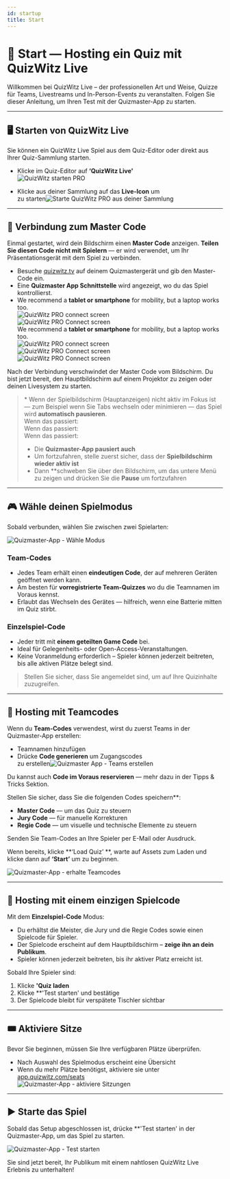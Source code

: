 ```yaml
---
id: startup
title: Start
---
```


# 🚀 Start — Hosting ein Quiz mit QuizWitz Live

Willkommen bei QuizWitz Live – der professionellen Art und Weise, Quizze für Teams, Livestreams und In-Person-Events zu veranstalten. Folgen Sie dieser Anleitung, um Ihren Test mit der Quizmaster-App zu starten.

---

## 🖥️ Starten von QuizWitz Live

Sie können ein QuizWitz Live Spiel aus dem Quiz-Editor oder direkt aus Ihrer Quiz-Sammlung starten.

- Klicke im Quiz-Editor auf **‘QuizWitz Live'**\
  ![QuizWitz starten PRO](/images/start-quizwitz-pro.png)

- Klicke aus deiner Sammlung auf das **Live-Icon** um\
  zu starten![Starte QuizWitz PRO aus deiner Sammlung](/images/start-quizwitz-live.png)

---

## 🔐 Verbindung zum Master Code

Einmal gestartet, wird dein Bildschirm einen **Master Code** anzeigen. **Teilen Sie diesen Code nicht mit Spielern** — er wird verwendet, um Ihr Präsentationsgerät mit dem Spiel zu verbinden.

- Besuche [quizwitz.tv](https://quizwitz.tv) auf deinem Quizmastergerät und gib den Master-Code ein.
- Eine **Quizmaster App Schnittstelle** wird angezeigt, wo du das Spiel kontrollierst.
- We recommend a **tablet or smartphone** for mobility, but a laptop works too.\
  ![QuizWitz PRO connect screen](/images/quizwitz-pro-connect-token.png)\
  ![QuizWitz PRO Connect screen](/images/quizwitz-pro-connect-token.png)\
  We recommend a **tablet or smartphone** for mobility, but a laptop works too.\
  ![QuizWitz PRO connect screen](/images/quizwitz-pro-connect-token.png)\
  ![QuizWitz PRO Connect screen](/images/quizwitz-pro-connect-token.png)\
  ![QuizWitz PRO Connect screen](/images/quizwitz-pro-connect-token.png)

Nach der Verbindung verschwindet der Master Code vom Bildschirm. Du bist jetzt bereit, den Hauptbildschirm auf einem Projektor zu zeigen oder deinen Livesystem zu starten.

> \* Wenn der Spielbildschirm (Hauptanzeigen) nicht aktiv im Fokus ist — zum Beispiel wenn Sie Tabs wechseln oder minimieren — das Spiel wird **automatisch pausieren**.\
> Wenn das passiert:\
> Wenn das passiert:\
> Wenn das passiert:
>
> - Die **Quizmaster-App pausiert auch**
> - Um fortzufahren, stelle zuerst sicher, dass der **Spielbildschirm wieder aktiv ist**
> - Dann \*\*schweben Sie über den Bildschirm, um das untere Menü zu zeigen und drücken Sie die **Pause** um fortzufahren

---

## 🎮 Wähle deinen Spielmodus

Sobald verbunden, wählen Sie zwischen zwei Spielarten:

![Quizmaster-App - Wähle Modus](/images/quizmaster-app-select-mode.png)

### Team-Codes

- Jedes Team erhält einen **eindeutigen Code**, der auf mehreren Geräten geöffnet werden kann.
- Am besten für **vorregistrierte Team-Quizzes** wo du die Teamnamen im Voraus kennst.
- Erlaubt das Wechseln des Gerätes — hilfreich, wenn eine Batterie mitten im Quiz stirbt.

### Einzelspiel-Code

- Jeder tritt mit **einem geteilten Game Code** bei.
- Ideal für Gelegenheits- oder Open-Access-Veranstaltungen.
- Keine Voranmeldung erforderlich – Spieler können jederzeit beitreten, bis alle aktiven Plätze belegt sind.

> Stellen Sie sicher, dass Sie angemeldet sind, um auf Ihre Quizinhalte zuzugreifen.

---

## 👥 Hosting mit Teamcodes

Wenn du **Team-Codes** verwendest, wirst du zuerst Teams in der Quizmaster-App erstellen:

- Teamnamen hinzufügen
- Drücke **Code generieren** um Zugangscodes\
  zu erstellen![Quizmaster App - Teams erstellen](/images/quizmaster-app-create-teams.png)

Du kannst auch **Code im Voraus reservieren** — mehr dazu in der Tipps & Tricks Sektion.

Stellen Sie sicher, dass Sie die folgenden Codes speichern\*\*:

- **Master Code** — um das Quiz zu steuern
- **Jury Code** — für manuelle Korrekturen
- **Regie Code** — um visuelle und technische Elemente zu steuern

Senden Sie Team-Codes an Ihre Spieler per E-Mail oder Ausdruck.

Wenn bereits, klicke \*\*‘Load Quiz’ \*\*, warte auf Assets zum Laden und klicke dann auf **‘Start’** um zu beginnen.

![Quizmaster-App - erhalte Teamcodes](/images/quizmaster-app-create-teams2.png)

---

## 👤 Hosting mit einem einzigen Spielcode

Mit dem **Einzelspiel-Code** Modus:

- Du erhältst die Meister, die Jury und die Regie Codes sowie einen Spielcode für Spieler.
- Der Spielcode erscheint auf dem Hauptbildschirm – **zeige ihn an dein Publikum**.
- Spieler können jederzeit beitreten, bis ihr aktiver Platz erreicht ist.

Sobald Ihre Spieler sind:

1. Klicke **'Quiz laden**
2. Klicke \*\*'Test starten' und bestätige
3. Der Spielcode bleibt für verspätete Tischler sichtbar

---

## 🎟️ Aktiviere Sitze

Bevor Sie beginnen, müssen Sie Ihre verfügbaren Plätze überprüfen.

- Nach Auswahl des Spielmodus erscheint eine Übersicht
- Wenn du mehr Plätze benötigst, aktiviere sie unter [app.quizwitz.com/seats](https://app.quizwitz.com/seats)\
  ![Quizmaster-App - aktiviere Sitzungen](/images/quizmaster-app-seats.png)

---

## ▶️ Starte das Spiel

Sobald das Setup abgeschlossen ist, drücke \*\*'Test starten' in der Quizmaster-App, um das Spiel zu starten.

![Quizmaster-App - Test starten](/images/quizmaster-app-start-quiz.png)

Sie sind jetzt bereit, Ihr Publikum mit einem nahtlosen QuizWitz Live Erlebnis zu unterhalten!

